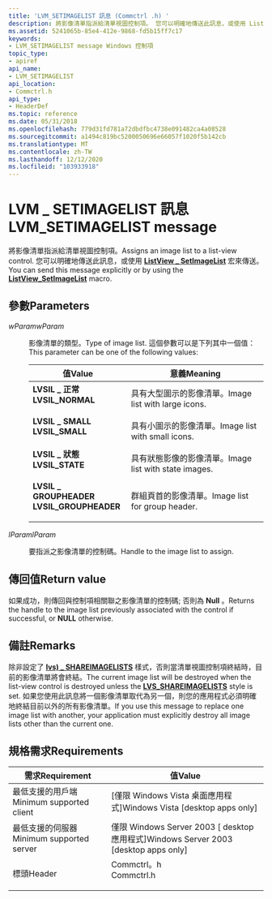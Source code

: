 ```yaml
---
title: 'LVM_SETIMAGELIST 訊息 (Commctrl .h) '
description: 將影像清單指派給清單視圖控制項。 您可以明確地傳送此訊息，或使用 ListView \_ SetImageList 宏來傳送。
ms.assetid: 5241065b-85e4-412e-9868-fd5b15ff7c17
keywords:
- LVM_SETIMAGELIST message Windows 控制項
topic_type:
- apiref
api_name:
- LVM_SETIMAGELIST
api_location:
- Commctrl.h
api_type:
- HeaderDef
ms.topic: reference
ms.date: 05/31/2018
ms.openlocfilehash: 779d31fd781a72dbdfbc4738e091482ca4a08528
ms.sourcegitcommit: a1494c819bc5200050696e66057f1020f5b142cb
ms.translationtype: MT
ms.contentlocale: zh-TW
ms.lasthandoff: 12/12/2020
ms.locfileid: "103933918"
---
```

# <a name="lvm_setimagelist-message"></a><span data-ttu-id="b6b9a-105">LVM \_ SETIMAGELIST 訊息</span><span class="sxs-lookup"><span data-stu-id="b6b9a-105">LVM\_SETIMAGELIST message</span></span>

<span data-ttu-id="b6b9a-106">將影像清單指派給清單視圖控制項。</span><span class="sxs-lookup"><span data-stu-id="b6b9a-106">Assigns an image list to a list-view control.</span></span> <span data-ttu-id="b6b9a-107">您可以明確地傳送此訊息，或使用 [**ListView \_ SetImageList**](/windows/desktop/api/Commctrl/nf-commctrl-listview_setimagelist) 宏來傳送。</span><span class="sxs-lookup"><span data-stu-id="b6b9a-107">You can send this message explicitly or by using the [**ListView\_SetImageList**](/windows/desktop/api/Commctrl/nf-commctrl-listview_setimagelist) macro.</span></span>

## <a name="parameters"></a><span data-ttu-id="b6b9a-108">參數</span><span class="sxs-lookup"><span data-stu-id="b6b9a-108">Parameters</span></span>

<dl> <dt>

<span data-ttu-id="b6b9a-109">*wParam*</span><span class="sxs-lookup"><span data-stu-id="b6b9a-109">*wParam*</span></span> 
</dt> <dd>

<span data-ttu-id="b6b9a-110">影像清單的類型。</span><span class="sxs-lookup"><span data-stu-id="b6b9a-110">Type of image list.</span></span> <span data-ttu-id="b6b9a-111">這個參數可以是下列其中一個值：</span><span class="sxs-lookup"><span data-stu-id="b6b9a-111">This parameter can be one of the following values:</span></span>



| <span data-ttu-id="b6b9a-112">值</span><span class="sxs-lookup"><span data-stu-id="b6b9a-112">Value</span></span>                                                                                                                                                                     | <span data-ttu-id="b6b9a-113">意義</span><span class="sxs-lookup"><span data-stu-id="b6b9a-113">Meaning</span></span>                                  |
|---------------------------------------------------------------------------------------------------------------------------------------------------------------------------|------------------------------------------|
| <span id="LVSIL_NORMAL"></span><span id="lvsil_normal"></span><dl> <span data-ttu-id="b6b9a-114"><dt>**LVSIL \_ 正常**</dt></span><span class="sxs-lookup"><span data-stu-id="b6b9a-114"><dt>**LVSIL\_NORMAL**</dt></span></span> </dl>                | <span data-ttu-id="b6b9a-115">具有大型圖示的影像清單。</span><span class="sxs-lookup"><span data-stu-id="b6b9a-115">Image list with large icons.</span></span><br/>  |
| <span id="LVSIL_SMALL"></span><span id="lvsil_small"></span><dl> <span data-ttu-id="b6b9a-116"><dt>**LVSIL \_ SMALL**</dt></span><span class="sxs-lookup"><span data-stu-id="b6b9a-116"><dt>**LVSIL\_SMALL**</dt></span></span> </dl>                   | <span data-ttu-id="b6b9a-117">具有小圖示的影像清單。</span><span class="sxs-lookup"><span data-stu-id="b6b9a-117">Image list with small icons.</span></span><br/>  |
| <span id="LVSIL_STATE"></span><span id="lvsil_state"></span><dl> <span data-ttu-id="b6b9a-118"><dt>**LVSIL \_ 狀態**</dt></span><span class="sxs-lookup"><span data-stu-id="b6b9a-118"><dt>**LVSIL\_STATE**</dt></span></span> </dl>                   | <span data-ttu-id="b6b9a-119">具有狀態影像的影像清單。</span><span class="sxs-lookup"><span data-stu-id="b6b9a-119">Image list with state images.</span></span><br/> |
| <span id="LVSIL_GROUPHEADER"></span><span id="lvsil_groupheader"></span><dl> <span data-ttu-id="b6b9a-120"><dt>**LVSIL \_ GROUPHEADER**</dt></span><span class="sxs-lookup"><span data-stu-id="b6b9a-120"><dt>**LVSIL\_GROUPHEADER**</dt></span></span> </dl> | <span data-ttu-id="b6b9a-121">群組頁首的影像清單。</span><span class="sxs-lookup"><span data-stu-id="b6b9a-121">Image list for group header.</span></span><br/>  |



 

</dd> <dt>

<span data-ttu-id="b6b9a-122">*lParam*</span><span class="sxs-lookup"><span data-stu-id="b6b9a-122">*lParam*</span></span> 
</dt> <dd>

<span data-ttu-id="b6b9a-123">要指派之影像清單的控制碼。</span><span class="sxs-lookup"><span data-stu-id="b6b9a-123">Handle to the image list to assign.</span></span>

</dd> </dl>

## <a name="return-value"></a><span data-ttu-id="b6b9a-124">傳回值</span><span class="sxs-lookup"><span data-stu-id="b6b9a-124">Return value</span></span>

<span data-ttu-id="b6b9a-125">如果成功，則傳回與控制項相關聯之影像清單的控制碼; 否則為 **Null** 。</span><span class="sxs-lookup"><span data-stu-id="b6b9a-125">Returns the handle to the image list previously associated with the control if successful, or **NULL** otherwise.</span></span>

## <a name="remarks"></a><span data-ttu-id="b6b9a-126">備註</span><span class="sxs-lookup"><span data-stu-id="b6b9a-126">Remarks</span></span>

<span data-ttu-id="b6b9a-127">除非設定了 [**lvs) \_ SHAREIMAGELISTS**](list-view-window-styles.md) 樣式，否則當清單視圖控制項終結時，目前的影像清單將會終結。</span><span class="sxs-lookup"><span data-stu-id="b6b9a-127">The current image list will be destroyed when the list-view control is destroyed unless the [**LVS\_SHAREIMAGELISTS**](list-view-window-styles.md) style is set.</span></span> <span data-ttu-id="b6b9a-128">如果您使用此訊息將一個影像清單取代為另一個，則您的應用程式必須明確地終結目前以外的所有影像清單。</span><span class="sxs-lookup"><span data-stu-id="b6b9a-128">If you use this message to replace one image list with another, your application must explicitly destroy all image lists other than the current one.</span></span>

## <a name="requirements"></a><span data-ttu-id="b6b9a-129">規格需求</span><span class="sxs-lookup"><span data-stu-id="b6b9a-129">Requirements</span></span>



| <span data-ttu-id="b6b9a-130">需求</span><span class="sxs-lookup"><span data-stu-id="b6b9a-130">Requirement</span></span> | <span data-ttu-id="b6b9a-131">值</span><span class="sxs-lookup"><span data-stu-id="b6b9a-131">Value</span></span> |
|-------------------------------------|---------------------------------------------------------------------------------------|
| <span data-ttu-id="b6b9a-132">最低支援的用戶端</span><span class="sxs-lookup"><span data-stu-id="b6b9a-132">Minimum supported client</span></span><br/> | <span data-ttu-id="b6b9a-133">\[僅限 Windows Vista 桌面應用程式\]</span><span class="sxs-lookup"><span data-stu-id="b6b9a-133">Windows Vista \[desktop apps only\]</span></span><br/>                                        |
| <span data-ttu-id="b6b9a-134">最低支援的伺服器</span><span class="sxs-lookup"><span data-stu-id="b6b9a-134">Minimum supported server</span></span><br/> | <span data-ttu-id="b6b9a-135">僅限 Windows Server 2003 \[ desktop 應用程式\]</span><span class="sxs-lookup"><span data-stu-id="b6b9a-135">Windows Server 2003 \[desktop apps only\]</span></span><br/>                                  |
| <span data-ttu-id="b6b9a-136">標頭</span><span class="sxs-lookup"><span data-stu-id="b6b9a-136">Header</span></span><br/>                   | <dl> <span data-ttu-id="b6b9a-137"><dt>Commctrl。h</dt></span><span class="sxs-lookup"><span data-stu-id="b6b9a-137"><dt>Commctrl.h</dt></span></span> </dl> |



 

 





